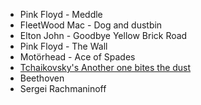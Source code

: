 * Pink Floyd - Meddle
* FleetWood Mac - Dog and dustbin
* Elton John - Goodbye Yellow Brick Road
* Pink Floyd - The Wall
* Motörhead - Ace of Spades
* [Tchaikovsky's Another one bites the dust](https://koalie.blog/2007/02/22/tchaikovskys-another-one-bites-the-dust/)
* Beethoven
* Sergei Rachmaninoff 
